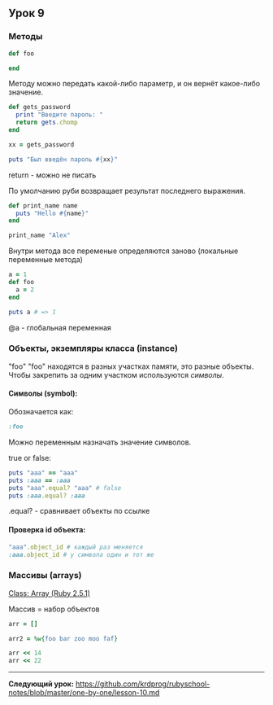 ## Урок 9

### Методы

```ruby
def foo

end
```
Методу можно передать какой-либо параметр, и он вернёт какое-либо значение.

```ruby
def gets_password
  print "Введите пароль: "
  return gets.chomp
end

xx = gets_password

puts "Был введён пароль #{xx}"
```

return - можно не писать

По умолчанию руби возвращает результат последнего выражения.

```ruby
def print_name name
  puts "Hello #{name}"
end

print_name "Alex"
```
Внутри метода все переменые определяются заново (локальные переменные метода)

```ruby
a = 1
def foo
  a = 2
end

puts a # => 1
```
@a - глобальная переменная

### Объекты, экземпляры класса (instance)

"foo"
"foo"
находятся в разных участках памяти, это разные объекты. Чтобы закрепить за одним участком используются _символы_.

#### Символы (symbol):

Обозначается как:
```ruby
:foo
```
Можно переменным назначать значение символов.

true or false:
```ruby
puts "aaa" == "aaa"
puts :aaa == :aaa
puts "aaa".equal? "aaa" # false
puts :aaa.equal? :aaa
```
.equal? - сравнивает объекты по ссылке

#### Проверка id объекта:
```ruby
"aaa".object_id # каждый раз меняется
:aaa.object_id # у символа один и тот же
```
### Массивы (arrays)

[Class: Array (Ruby 2.5.1)](https://ruby-doc.org/core-2.5.1/Array.html)

Массив = набор объектов

```ruby
arr = []

arr2 = %w{foo bar zoo moo faf}

arr << 14
arr << 22

```

---
**Следующий урок:**  https://github.com/krdprog/rubyschool-notes/blob/master/one-by-one/lesson-10.md